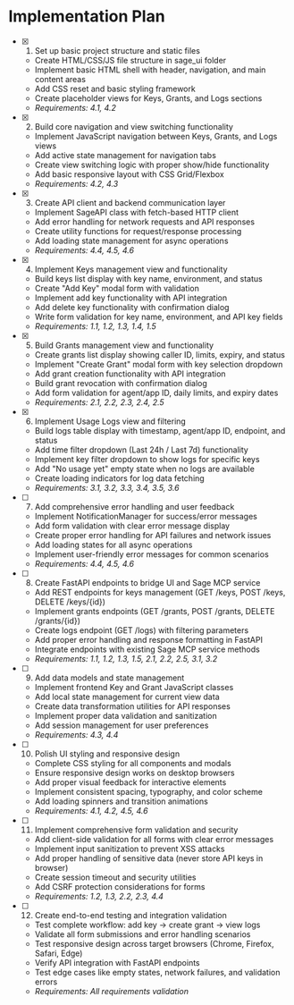 # Implementation Plan

- [x] 1. Set up basic project structure and static files





  - Create HTML/CSS/JS file structure in sage_ui folder
  - Implement basic HTML shell with header, navigation, and main content areas
  - Add CSS reset and basic styling framework
  - Create placeholder views for Keys, Grants, and Logs sections
  - _Requirements: 4.1, 4.2_

- [x] 2. Build core navigation and view switching functionality





  - Implement JavaScript navigation between Keys, Grants, and Logs views
  - Add active state management for navigation tabs
  - Create view switching logic with proper show/hide functionality
  - Add basic responsive layout with CSS Grid/Flexbox
  - _Requirements: 4.2, 4.3_

- [x] 3. Create API client and backend communication layer





  - Implement SageAPI class with fetch-based HTTP client
  - Add error handling for network requests and API responses
  - Create utility functions for request/response processing
  - Add loading state management for async operations
  - _Requirements: 4.4, 4.5, 4.6_

- [x] 4. Implement Keys management view and functionality






  - Build keys list display with key name, environment, and status
  - Create "Add Key" modal form with validation
  - Implement add key functionality with API integration
  - Add delete key functionality with confirmation dialog
  - Write form validation for key name, environment, and API key fields
  - _Requirements: 1.1, 1.2, 1.3, 1.4, 1.5_

- [x] 5. Build Grants management view and functionality





  - Create grants list display showing caller ID, limits, expiry, and status
  - Implement "Create Grant" modal form with key selection dropdown
  - Add grant creation functionality with API integration
  - Build grant revocation with confirmation dialog
  - Add form validation for agent/app ID, daily limits, and expiry dates
  - _Requirements: 2.1, 2.2, 2.3, 2.4, 2.5_

- [x] 6. Implement Usage Logs view and filtering





  - Build logs table display with timestamp, agent/app ID, endpoint, and status
  - Add time filter dropdown (Last 24h / Last 7d) functionality
  - Implement key filter dropdown to show logs for specific keys
  - Add "No usage yet" empty state when no logs are available
  - Create loading indicators for log data fetching
  - _Requirements: 3.1, 3.2, 3.3, 3.4, 3.5, 3.6_

- [ ] 7. Add comprehensive error handling and user feedback
  - Implement NotificationManager for success/error messages
  - Add form validation with clear error message display
  - Create proper error handling for API failures and network issues
  - Add loading states for all async operations
  - Implement user-friendly error messages for common scenarios
  - _Requirements: 4.4, 4.5, 4.6_

- [ ] 8. Create FastAPI endpoints to bridge UI and Sage MCP service
  - Add REST endpoints for keys management (GET /keys, POST /keys, DELETE /keys/{id})
  - Implement grants endpoints (GET /grants, POST /grants, DELETE /grants/{id})
  - Create logs endpoint (GET /logs) with filtering parameters
  - Add proper error handling and response formatting in FastAPI
  - Integrate endpoints with existing Sage MCP service methods
  - _Requirements: 1.1, 1.2, 1.3, 1.5, 2.1, 2.2, 2.5, 3.1, 3.2_

- [ ] 9. Add data models and state management
  - Implement frontend Key and Grant JavaScript classes
  - Add local state management for current view data
  - Create data transformation utilities for API responses
  - Implement proper data validation and sanitization
  - Add session management for user preferences
  - _Requirements: 4.3, 4.4_

- [ ] 10. Polish UI styling and responsive design
  - Complete CSS styling for all components and modals
  - Ensure responsive design works on desktop browsers
  - Add proper visual feedback for interactive elements
  - Implement consistent spacing, typography, and color scheme
  - Add loading spinners and transition animations
  - _Requirements: 4.1, 4.2, 4.5, 4.6_

- [ ] 11. Implement comprehensive form validation and security
  - Add client-side validation for all forms with clear error messages
  - Implement input sanitization to prevent XSS attacks
  - Add proper handling of sensitive data (never store API keys in browser)
  - Create session timeout and security utilities
  - Add CSRF protection considerations for forms
  - _Requirements: 1.2, 1.3, 2.2, 2.3, 4.4_

- [ ] 12. Create end-to-end testing and integration validation
  - Test complete workflow: add key → create grant → view logs
  - Validate all form submissions and error handling scenarios
  - Test responsive design across target browsers (Chrome, Firefox, Safari, Edge)
  - Verify API integration with FastAPI endpoints
  - Test edge cases like empty states, network failures, and validation errors
  - _Requirements: All requirements validation_
